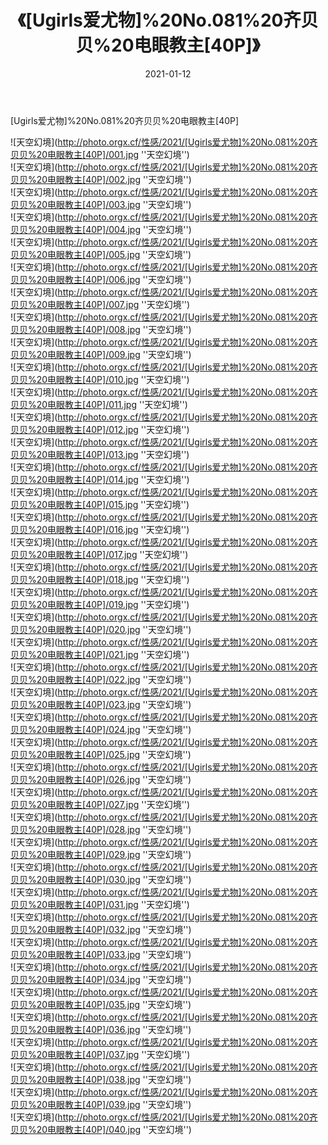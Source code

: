 ﻿---
layout: post
title: 《[Ugirls爱尤物]%20No.081%20齐贝贝%20电眼教主[40P]》
date: 2021-01-12
img: http://photo.orgx.cf/性感/2021/[Ugirls爱尤物]%20No.081%20齐贝贝%20电眼教主[40P]/000.jpg
tags: [美女,性感,泳衣]
---

[Ugirls爱尤物]%20No.081%20齐贝贝%20电眼教主[40P]



![天空幻境](http://photo.orgx.cf/性感/2021/[Ugirls爱尤物]%20No.081%20齐贝贝%20电眼教主[40P]/001.jpg ''天空幻境'')<br>
![天空幻境](http://photo.orgx.cf/性感/2021/[Ugirls爱尤物]%20No.081%20齐贝贝%20电眼教主[40P]/002.jpg ''天空幻境'')<br>
![天空幻境](http://photo.orgx.cf/性感/2021/[Ugirls爱尤物]%20No.081%20齐贝贝%20电眼教主[40P]/003.jpg ''天空幻境'')<br>
![天空幻境](http://photo.orgx.cf/性感/2021/[Ugirls爱尤物]%20No.081%20齐贝贝%20电眼教主[40P]/004.jpg ''天空幻境'')<br>
![天空幻境](http://photo.orgx.cf/性感/2021/[Ugirls爱尤物]%20No.081%20齐贝贝%20电眼教主[40P]/005.jpg ''天空幻境'')<br>
![天空幻境](http://photo.orgx.cf/性感/2021/[Ugirls爱尤物]%20No.081%20齐贝贝%20电眼教主[40P]/006.jpg ''天空幻境'')<br>
![天空幻境](http://photo.orgx.cf/性感/2021/[Ugirls爱尤物]%20No.081%20齐贝贝%20电眼教主[40P]/007.jpg ''天空幻境'')<br>
![天空幻境](http://photo.orgx.cf/性感/2021/[Ugirls爱尤物]%20No.081%20齐贝贝%20电眼教主[40P]/008.jpg ''天空幻境'')<br>
![天空幻境](http://photo.orgx.cf/性感/2021/[Ugirls爱尤物]%20No.081%20齐贝贝%20电眼教主[40P]/009.jpg ''天空幻境'')<br>
![天空幻境](http://photo.orgx.cf/性感/2021/[Ugirls爱尤物]%20No.081%20齐贝贝%20电眼教主[40P]/010.jpg ''天空幻境'')<br>
![天空幻境](http://photo.orgx.cf/性感/2021/[Ugirls爱尤物]%20No.081%20齐贝贝%20电眼教主[40P]/011.jpg ''天空幻境'')<br>
![天空幻境](http://photo.orgx.cf/性感/2021/[Ugirls爱尤物]%20No.081%20齐贝贝%20电眼教主[40P]/012.jpg ''天空幻境'')<br>
![天空幻境](http://photo.orgx.cf/性感/2021/[Ugirls爱尤物]%20No.081%20齐贝贝%20电眼教主[40P]/013.jpg ''天空幻境'')<br>
![天空幻境](http://photo.orgx.cf/性感/2021/[Ugirls爱尤物]%20No.081%20齐贝贝%20电眼教主[40P]/014.jpg ''天空幻境'')<br>
![天空幻境](http://photo.orgx.cf/性感/2021/[Ugirls爱尤物]%20No.081%20齐贝贝%20电眼教主[40P]/015.jpg ''天空幻境'')<br>
![天空幻境](http://photo.orgx.cf/性感/2021/[Ugirls爱尤物]%20No.081%20齐贝贝%20电眼教主[40P]/016.jpg ''天空幻境'')<br>
![天空幻境](http://photo.orgx.cf/性感/2021/[Ugirls爱尤物]%20No.081%20齐贝贝%20电眼教主[40P]/017.jpg ''天空幻境'')<br>
![天空幻境](http://photo.orgx.cf/性感/2021/[Ugirls爱尤物]%20No.081%20齐贝贝%20电眼教主[40P]/018.jpg ''天空幻境'')<br>
![天空幻境](http://photo.orgx.cf/性感/2021/[Ugirls爱尤物]%20No.081%20齐贝贝%20电眼教主[40P]/019.jpg ''天空幻境'')<br>
![天空幻境](http://photo.orgx.cf/性感/2021/[Ugirls爱尤物]%20No.081%20齐贝贝%20电眼教主[40P]/020.jpg ''天空幻境'')<br>
![天空幻境](http://photo.orgx.cf/性感/2021/[Ugirls爱尤物]%20No.081%20齐贝贝%20电眼教主[40P]/021.jpg ''天空幻境'')<br>
![天空幻境](http://photo.orgx.cf/性感/2021/[Ugirls爱尤物]%20No.081%20齐贝贝%20电眼教主[40P]/022.jpg ''天空幻境'')<br>
![天空幻境](http://photo.orgx.cf/性感/2021/[Ugirls爱尤物]%20No.081%20齐贝贝%20电眼教主[40P]/023.jpg ''天空幻境'')<br>
![天空幻境](http://photo.orgx.cf/性感/2021/[Ugirls爱尤物]%20No.081%20齐贝贝%20电眼教主[40P]/024.jpg ''天空幻境'')<br>
![天空幻境](http://photo.orgx.cf/性感/2021/[Ugirls爱尤物]%20No.081%20齐贝贝%20电眼教主[40P]/025.jpg ''天空幻境'')<br>
![天空幻境](http://photo.orgx.cf/性感/2021/[Ugirls爱尤物]%20No.081%20齐贝贝%20电眼教主[40P]/026.jpg ''天空幻境'')<br>
![天空幻境](http://photo.orgx.cf/性感/2021/[Ugirls爱尤物]%20No.081%20齐贝贝%20电眼教主[40P]/027.jpg ''天空幻境'')<br>
![天空幻境](http://photo.orgx.cf/性感/2021/[Ugirls爱尤物]%20No.081%20齐贝贝%20电眼教主[40P]/028.jpg ''天空幻境'')<br>
![天空幻境](http://photo.orgx.cf/性感/2021/[Ugirls爱尤物]%20No.081%20齐贝贝%20电眼教主[40P]/029.jpg ''天空幻境'')<br>
![天空幻境](http://photo.orgx.cf/性感/2021/[Ugirls爱尤物]%20No.081%20齐贝贝%20电眼教主[40P]/030.jpg ''天空幻境'')<br>
![天空幻境](http://photo.orgx.cf/性感/2021/[Ugirls爱尤物]%20No.081%20齐贝贝%20电眼教主[40P]/031.jpg ''天空幻境'')<br>
![天空幻境](http://photo.orgx.cf/性感/2021/[Ugirls爱尤物]%20No.081%20齐贝贝%20电眼教主[40P]/032.jpg ''天空幻境'')<br>
![天空幻境](http://photo.orgx.cf/性感/2021/[Ugirls爱尤物]%20No.081%20齐贝贝%20电眼教主[40P]/033.jpg ''天空幻境'')<br>
![天空幻境](http://photo.orgx.cf/性感/2021/[Ugirls爱尤物]%20No.081%20齐贝贝%20电眼教主[40P]/034.jpg ''天空幻境'')<br>
![天空幻境](http://photo.orgx.cf/性感/2021/[Ugirls爱尤物]%20No.081%20齐贝贝%20电眼教主[40P]/035.jpg ''天空幻境'')<br>
![天空幻境](http://photo.orgx.cf/性感/2021/[Ugirls爱尤物]%20No.081%20齐贝贝%20电眼教主[40P]/036.jpg ''天空幻境'')<br>
![天空幻境](http://photo.orgx.cf/性感/2021/[Ugirls爱尤物]%20No.081%20齐贝贝%20电眼教主[40P]/037.jpg ''天空幻境'')<br>
![天空幻境](http://photo.orgx.cf/性感/2021/[Ugirls爱尤物]%20No.081%20齐贝贝%20电眼教主[40P]/038.jpg ''天空幻境'')<br>
![天空幻境](http://photo.orgx.cf/性感/2021/[Ugirls爱尤物]%20No.081%20齐贝贝%20电眼教主[40P]/039.jpg ''天空幻境'')<br>
![天空幻境](http://photo.orgx.cf/性感/2021/[Ugirls爱尤物]%20No.081%20齐贝贝%20电眼教主[40P]/040.jpg ''天空幻境'')<br>